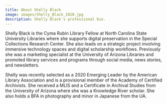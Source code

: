 ```yaml
---
title: About Shelly Black
image: images/Shelly_Black_2020.jpg
description: Shelly Black's professional bio.
---
```


Shelly Black is the Cyma Rubin Library Fellow at North Carolina State University Libraries where she supports digital preservation in the Special Collections Research Center. She also leads on a strategic project involving immersive technology spaces and digital scholarship workflows. Previously she was a marketing specialist at the University of Arizona Libraries and promoted library services and programs through social media, news stories, and newsletters.

Shelly was recently selected as a 2020 Emerging Leader by the American Library Association and is a provisional member of the Academy of Certified Archivists. She received a MLIS and a Certificate in Archival Studies from the University of Arizona where she was a Knowledge River scholar. She also holds a BFA in photography and minor in Japanese from the UA.
